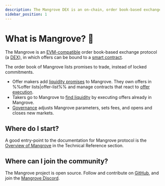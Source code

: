 ```yaml
---
description: The Mangrove DEX is an on-chain, order book-based exchange where offers are code.
sidebar_position: 1
---
```


# What is Mangrove? 🌴

The Mangrove is an [EVM-compatible](https://ethereum.org/en/developers/docs/scaling/sidechains/#evm-compatibility) order book-based exchange protocol (a [DEX](https://ethereum.org/en/defi/)), in which offers can be bound to a [smart contract](https://ethereum.org/en/smart-contracts/).

The order book of Mangrove lists promises to trade, instead of locked commitments.

* Offer makers add [liquidity promises](./background/offer-maker.md) to Mangrove. They own offers in %%offer lists|offer-list%%  and manage contracts that react to [offer execution](technical-references/taking-and-making-offers/reactive-offer/executing-offers.md).
* Takers go to Mangrove to [find liquidity](background/offer-taker.md) by executing offers already in Mangrove.
* [Governance](technical-references/governance-parameters/README.md) adjusts Mangrove parameters, sets fees, and opens and closes new markets.

## Where do I start?

A good entry-point to the documentation for Mangrove protocol is the [Overview of Mangrove](./technical-references/overview.md) in the Technical Reference section.

## Where can I join the community?

The Mangrove project is open source. Follow and contribute on [GitHub](https://github.com/mangrovedao/), and join the [Mangrove Discord](https://discord.gg/rk9Qthz5YE).


